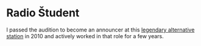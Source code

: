 # Radio Študent

I passed the audition to become an announcer at this [legendary alternative station](https://sl.wikipedia.org/wiki/Radio_%C5%A0tudent_Ljubljana) in 2010 and actively worked in that role for a few years.
